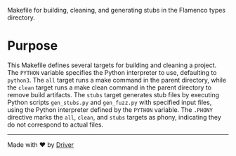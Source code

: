 <!--------------------------------------------------------------------------------->
<!-- IMPORTANT: This file is auto-generated by Driver (https://driver.ai). -------->
<!-- Manual edits may be overwritten on future commits. --------------------------->
<!--------------------------------------------------------------------------------->

Makefile for building, cleaning, and generating stubs in the Flamenco types directory.

# Purpose
This Makefile defines several targets for building and cleaning a project. The `PYTHON` variable specifies the Python interpreter to use, defaulting to `python3`. The `all` target runs a make command in the parent directory, while the `clean` target runs a make clean command in the parent directory to remove build artifacts. The `stubs` target generates stub files by executing Python scripts `gen_stubs.py` and `gen_fuzz.py` with specified input files, using the Python interpreter defined by the `PYTHON` variable. The `.PHONY` directive marks the `all`, `clean`, and `stubs` targets as phony, indicating they do not correspond to actual files.

---
Made with ❤️ by [Driver](https://www.driver.ai/)